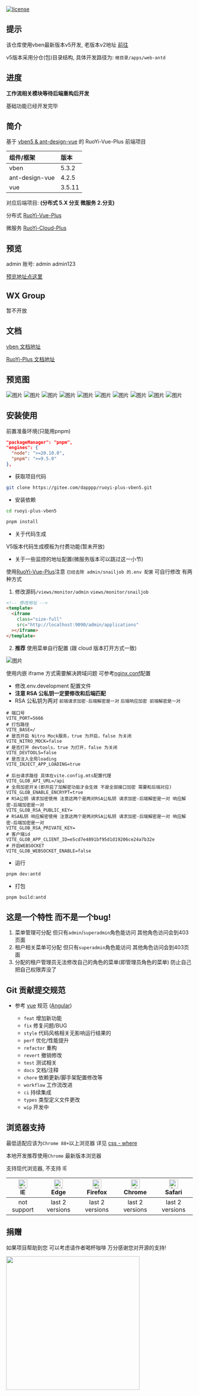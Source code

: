 [![license](https://img.shields.io/github/license/anncwb/vue-vben-admin.svg)](LICENSE)

## 提示

该仓库使用vben最新版本v5开发, 老版本v2地址 [前往](https://gitee.com/dapppp/ruoyi-plus-vben)

v5版本采用分仓(包)目录结构, 具体开发路径为: `根目录/apps/web-antd`

## 进度

**工作流相关模块等待后端重构后开发**

基础功能已经开发完毕

## 简介

基于 [vben5 & ant-design-vue](https://github.com/vbenjs/vue-vben-admin) 的 RuoYi-Vue-Plus 前端项目

| 组件/框架      | 版本   |
| :------------- | :----- |
| vben           | 5.3.2  |
| ant-design-vue | 4.2.5  |
| vue            | 3.5.11 |

对应后端项目: **(分布式 5.X 分支 微服务 2.分支)**

分布式 [RuoYi-Vue-Plus](https://gitee.com/dromara/RuoYi-Vue-Plus/tree/5.X/)

微服务 [RuoYi-Cloud-Plus](https://gitee.com/dromara/RuoYi-Cloud-Plus/tree/2.X/)

## 预览

admin 账号: admin admin123

[预览地址点这里](http://vben5.dapdap.top)

## WX Group

暂不开放

## 文档

[vben 文档地址](https://doc.vvbin.cn/)

[RuoYi-Plus 文档地址](https://plus-doc.dromara.org/#/)

## 预览图

![图片](https://gitee.com/dapppp/ruoyi-plus-vben5/raw/main/scripts/preview/1.png) ![图片](https://gitee.com/dapppp/ruoyi-plus-vben5/raw/main/scripts/preview/2.png) ![图片](https://gitee.com/dapppp/ruoyi-plus-vben5/raw/main/scripts/preview/3.png) ![图片](https://gitee.com/dapppp/ruoyi-plus-vben5/raw/main/scripts/preview/4.png) ![图片](https://gitee.com/dapppp/ruoyi-plus-vben5/raw/main/scripts/preview/5.png) ![图片](https://gitee.com/dapppp/ruoyi-plus-vben5/raw/main/scripts/preview/6.png) ![图片](https://gitee.com/dapppp/ruoyi-plus-vben5/raw/main/scripts/preview/7.png) ![图片](https://gitee.com/dapppp/ruoyi-plus-vben5/raw/main/scripts/preview/8.png) ![图片](https://gitee.com/dapppp/ruoyi-plus-vben5/raw/main/scripts/preview/9.png) ![图片](https://gitee.com/dapppp/ruoyi-plus-vben5/raw/main/scripts/preview/10.png)

## 安装使用

前置准备环境(只能用pnpm)

```json
"packageManager": "pnpm",
"engines": {
  "node": ">=20.10.0",
  "pnpm": ">=9.5.0"
},
```

- 获取项目代码

```bash
git clone https://gitee.com/dapppp/ruoyi-plus-vben5.git
```

- 安装依赖

```bash
cd ruoyi-plus-vben5

pnpm install
```

- 关于代码生成

V5版本代码生成模板为付费功能(暂未开放)

- 关于一些监控的地址配置(微服务版本可以跳过这一小节)

使用[RuoYi-Vue-Plus](https://gitee.com/dromara/RuoYi-Vue-Plus/tree/5.X/)注意 `已经去除 admin/snailjob 的.env 配置` 可自行修改 有两种方式

1. 修改源码`/views/monitor/admin` `views/monitor/snailjob`

```html
<!-- 修改地址 -->
<template>
  <iframe
    class="size-full"
    src="http://localhost:9090/admin/applications"
  ></iframe>
</template>
```

2. **推荐** 使用菜单自行配置 (跟 cloud 版本打开方式一致)

![图片](https://gitee.com/dapppp/ruoyi-plus-vben/raw/main/preview/菜单修改.png)

使用内嵌 iframe 方式需要解决跨域问题 可参考[nginx.conf](https://gitee.com/dromara/RuoYi-Vue-Plus/blob/5.X/script/docker/nginx/conf/nginx.conf#LC87)配置

- 修改.env.development 配置文件
- **注意 RSA 公私钥一定要修改和后端匹配**
- RSA 公私钥为两对 `前端请求加密-后端解密是一对` `后端响应加密 前端解密是一对`

```properties
# 端口号
VITE_PORT=5666
# 打包路径
VITE_BASE=/
# 是否开启 Nitro Mock服务，true 为开启，false 为关闭
VITE_NITRO_MOCK=false
# 是否打开 devtools，true 为打开，false 为关闭
VITE_DEVTOOLS=false
# 是否注入全局loading
VITE_INJECT_APP_LOADING=true

# 后台请求路径 具体在vite.config.mts配置代理
VITE_GLOB_API_URL=/api
# 全局加密开关(即开启了加解密功能才会生效 不是全部接口加密 需要和后端对应)
VITE_GLOB_ENABLE_ENCRYPT=true
# RSA公钥 请求加密使用 注意这两个是两对RSA公私钥 请求加密-后端解密是一对 响应解密-后端加密是一对
VITE_GLOB_RSA_PUBLIC_KEY=
# RSA私钥 响应解密使用 注意这两个是两对RSA公私钥 请求加密-后端解密是一对 响应解密-后端加密是一对
VITE_GLOB_RSA_PRIVATE_KEY=
# 客户端id
VITE_GLOB_APP_CLIENT_ID=e5cd7e4891bf95d1d19206ce24a7b32e
# 开启WEBSOCKET
VITE_GLOB_WEBSOCKET_ENABLE=false
```

- 运行

```bash
pnpm dev:antd
```

- 打包

```bash
pnpm build:antd
```

## 这是一个特性 而不是一个bug!

1. 菜单管理可分配 但只有`admin`/`superadmin`角色能访问 其他角色访问会到403页面
2. 租户相关菜单可分配 但只有`superadmin`角色能访问 其他角色访问会到403页面
3. 分配的租户管理员无法修改自己的角色的菜单(即管理员角色的菜单) 防止自己把自己权限弄没了

## Git 贡献提交规范

- 参考 [vue](https://github.com/vuejs/vue/blob/dev/.github/COMMIT_CONVENTION.md) 规范 ([Angular](https://github.com/conventional-changelog/conventional-changelog/tree/master/packages/conventional-changelog-angular))

  - `feat` 增加新功能
  - `fix` 修复问题/BUG
  - `style` 代码风格相关无影响运行结果的
  - `perf` 优化/性能提升
  - `refactor` 重构
  - `revert` 撤销修改
  - `test` 测试相关
  - `docs` 文档/注释
  - `chore` 依赖更新/脚手架配置修改等
  - `workflow` 工作流改进
  - `ci` 持续集成
  - `types` 类型定义文件更改
  - `wip` 开发中

## 浏览器支持

最低适配应该为`Chrome 88+`以上浏览器 详见 [css - where](https://developer.mozilla.org/en-US/docs/Web/CSS/:where#browser_compatibility)

本地开发推荐使用`Chrome` 最新版本浏览器

支持现代浏览器, 不支持 IE

| [<img src="https://raw.githubusercontent.com/alrra/browser-logos/master/src/edge/edge_48x48.png" alt=" Edge" width="24px" height="24px" />](http://godban.github.io/browsers-support-badges/)</br>IE | [<img src="https://raw.githubusercontent.com/alrra/browser-logos/master/src/edge/edge_48x48.png" alt=" Edge" width="24px" height="24px" />](http://godban.github.io/browsers-support-badges/)</br>Edge | [<img src="https://raw.githubusercontent.com/alrra/browser-logos/master/src/firefox/firefox_48x48.png" alt="Firefox" width="24px" height="24px" />](http://godban.github.io/browsers-support-badges/)</br>Firefox | [<img src="https://raw.githubusercontent.com/alrra/browser-logos/master/src/chrome/chrome_48x48.png" alt="Chrome" width="24px" height="24px" />](http://godban.github.io/browsers-support-badges/)</br>Chrome | [<img src="https://raw.githubusercontent.com/alrra/browser-logos/master/src/safari/safari_48x48.png" alt="Safari" width="24px" height="24px" />](http://godban.github.io/browsers-support-badges/)</br>Safari |
| :-: | :-: | :-: | :-: | :-: |
| not support | last 2 versions | last 2 versions | last 2 versions | last 2 versions |

## 捐赠

如果项目帮助到您 可以考虑请作者喝杯咖啡 万分感谢您对开源的支持!

<img src=https://plus.dapdap.top/minio-server/plus/2024/03/16/98a9d704eb0c4c04b721bf7799217571.jpg height=360px />
